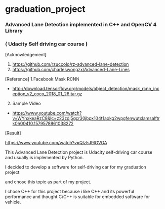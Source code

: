 # graduation_project
### Advanced Lane Detection implemented in C++ and OpenCV 4 Library

### ( Udacity Self driving car course )

[Acknowledgement]
1. https://github.com/rzuccolo/rz-advanced-lane-detection
2. https://github.com/charleswongzx/Advanced-Lane-Lines

[Reference]
1.Facebook Mask RCNN
- http://download.tensorflow.org/models/object_detection/mask_rcnn_inception_v2_coco_2018_01_28.tar.gz
2. Sample Video
- https://www.youtube.com/watch?v=WYnxkeaRzC8&lc=z23zdj5gcr30jbpx104t1aokg2wpgfenwutxlamsalftrk0h00410.1579578861038272


[Result]

https://www.youtube.com/watch?v=Qlz5J9IGVOA


This Advanced Lane Detection project is Udacity self-driving car course
and usually is implemented by Python. 

I decided to develop a software for self-driving car for my graduation project 

and chose this topic as part of my project.

I chose C++ for this project because i like C++ and its powerful performance
and thought C/C++ is suitable for embedded software for vehicle.
